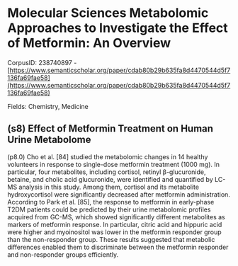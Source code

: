 # Molecular Sciences Metabolomic Approaches to Investigate the Effect of Metformin: An Overview

CorpusID: 238740897 - [https://www.semanticscholar.org/paper/cdab80b29b635fa8d4470544d5f7136fa69fae58](https://www.semanticscholar.org/paper/cdab80b29b635fa8d4470544d5f7136fa69fae58)

Fields: Chemistry, Medicine

## (s8) Effect of Metformin Treatment on Human Urine Metabolome
(p8.0) Cho et al. [84] studied the metabolomic changes in 14 healthy volunteers in response to single-dose metformin treatment (1000 mg). In particular, four metabolites, including cortisol, retinyl β-glucuronide, betaine, and cholic acid glucuronide, were identified and quantified by LC-MS analysis in this study. Among them, cortisol and its metabolite hydroxycortisol were significantly decreased after metformin administration. According to Park et al. [85], the response to metformin in early-phase T2DM patients could be predicted by their urine metabolomic profiles acquired from GC-MS, which showed significantly different metabolites as markers of metformin response. In particular, citric acid and hippuric acid were higher and myoinositol was lower in the metformin responder group than the non-responder group. These results suggested that metabolic differences enabled them to discriminate between the metformin responder and non-responder groups efficiently.
